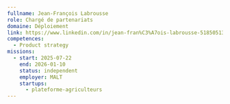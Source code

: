 ```yaml
---
fullname: Jean-François Labrousse
role: Chargé de partenariats
domaine: Déploiement
link: https://www.linkedin.com/in/jean-fran%C3%A7ois-labrousse-518505139/
competences:
  - Product strategy
missions:
  - start: 2025-07-22
    end: 2026-01-10
    status: independent
    employer: MALT
    startups:
      - plateforme-agriculteurs
---
```

